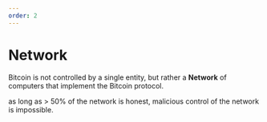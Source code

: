 ```yaml
---
order: 2
---
```


# Network

Bitcoin is not controlled by a single entity, but rather a **Network** of computers that implement the Bitcoin protocol.

as long as > 50% of the network is honest, malicious control of the network is impossible.